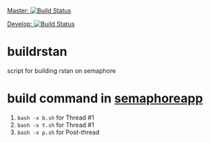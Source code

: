 [Master: ![Build Status](https://semaphoreapp.com/api/v1/projects/f0d14822-c8f4-48e9-bc1a-fd92811c6328/357727/badge.png)](https://semaphoreapp.com/maverickg/buildrstan)

[Develop: ![Build Status](https://semaphoreapp.com/api/v1/projects/f0d14822-c8f4-48e9-bc1a-fd92811c6328/357884/badge.png)](https://semaphoreapp.com/maverickg/buildrstan)

# buildrstan
script for building rstan on semaphore

# build command in [semaphoreapp](https://semaphoreapp.com/maverickg/buildrstan/settings)

1. `bash -x b.sh` for Thread #1
4. `bash -x t.sh` for Thread #1
3. `bash -x p.sh` for Post-thread

